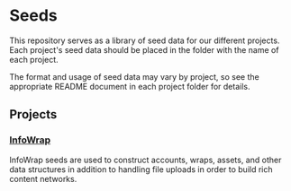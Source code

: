 # Seeds

This repository serves as a library of seed data for our different projects. Each project's seed data should be placed in the folder with the name of each project.

The format and usage of seed data may vary by project, so see the appropriate README document in each project folder for details.

## Projects

### [InfoWrap](infowrap/README.md)

InfoWrap seeds are used to construct accounts, wraps, assets, and other data structures in addition to handling file uploads in order to build rich content networks.
